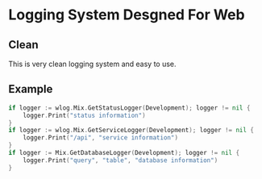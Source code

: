 # Logging System Desgned For Web

## Clean

This is very clean logging system and easy to use.

## Example

```go
if logger := wlog.Mix.GetStatusLogger(Development); logger != nil {
    logger.Print("status information")
}
if logger := wlog.Mix.GetServiceLogger(Development); logger != nil {
    logger.Print("/api", "service information")
}
if logger := Mix.GetDatabaseLogger(Development); logger != nil {
    logger.Print("query", "table", "database information")
}
```

